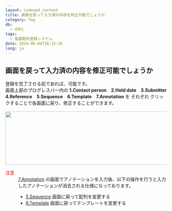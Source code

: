 ```yaml
---
layout: indexed_content
title: 画面を戻って入力済の内容を修正可能でしょうか
category: faq
db:
  - ddbj
tags: 
  - 塩基配列登録システム
date: 2014-06-04T16:15:26
lang: ja
---
```


## 画面を戻って入力済の内容を修正可能でしょうか

<p>登録を完了させる前であれば、可能です。<br>画面上部のプログレスバー内の <strong>1.Contact person　2.Hold date　3.Submitter　4.Reference　5.Sequence　6.Template　7.Annotation</strong> を それぞれ クリックすることで各画面に戻り、修正することができます。<br><br><a class="fancybox" href="{{ site.baseurl }}/assets/images/news/37296-j.png"><img src="{{ site.baseurl }}/assets/images/news/37296-j.png" class="alignnone size-full" height="166" width="680"></a><br>
  <!-- Nucleotide Sequence Submission System -->
</p>
<dl><dt><span style="color: #ff0000">注意</span></dt>
  <dd><a href="/ddbj/web-submission-help.html#flow-7">7.Annotation</a> の画面でアノテーションを入力後、以下の操作を行うと入力したアノテーションが消去される仕様になっております。
    <ul>
      <li><a href="/ddbj/web-submission-help.html#flow-5">5.Sequence</a> 画面に戻って配列を変更する</li>
      <li><a href="/ddbj/web-submission-help.html#flow-6">6.Template</a> 画面に戻ってテンプレートを変更する</li>
    </ul>
  </dd>
</dl>
